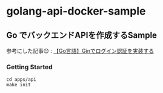 # golang-api-docker-sample

## Go でバックエンドAPIを作成するSample
参考にした記事😊 : [【Go言語】Ginでログイン認証を実装する](https://qiita.com/fujifuji1414/items/b95d3f0d5f79d77360cb)

### Getting Started
```
cd apps/api
make init
```